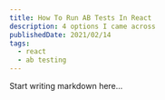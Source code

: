 ```yaml
---
title: How To Run AB Tests In React
description: 4 options I came across
publishedDate: 2021/02/14
tags:
  - react
  - ab testing
---
```


Start writing markdown here...

